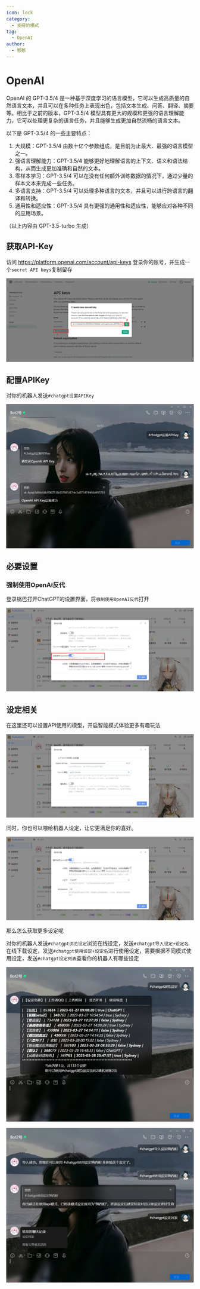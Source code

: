 ```yaml
---
icon: lock
category:
  - 支持的模式
tag:
  - OpenAI
author:
  - 憨憨
---
```


# OpenAI

OpenAI 的 GPT-3.5/4 是一种基于深度学习的语言模型，它可以生成高质量的自然语言文本，并且可以在多种任务上表现出色，包括文本生成、问答、翻译、摘要等。相比于之前的版本，GPT-3.5/4 模型具有更大的规模和更强的语言理解能力，它可以处理更复杂的语言任务，并且能够生成更加自然流畅的语言文本。

以下是 GPT-3.5/4 的一些主要特点：

1. 大规模：GPT-3.5/4 由数十亿个参数组成，是目前为止最大、最强的语言模型之一。
2. 强语言理解能力：GPT-3.5/4 能够更好地理解语言的上下文、语义和语法结构，从而生成更加准确和自然的文本。
3. 零样本学习：GPT-3.5/4 可以在没有任何额外训练数据的情况下，通过少量的样本文本来完成一些任务。
4. 多语言支持：GPT-3.5/4 可以处理多种语言的文本，并且可以进行跨语言的翻译和转换。
5. 通用性和适应性：GPT-3.5/4 具有更强的通用性和适应性，能够应对各种不同的应用场景。

（以上内容由 GPT-3.5-turbo 生成）

## 获取API-Key

访问 https://platform.openai.com/account/api-keys 登录你的账号，并生成一个`secret API keys`复制留存

![](../guide/image/OpenAI-APIKey.png)

## 配置APIKey

对你的机器人发送`#chatgpt设置APIKey`

![](../guide/image/SetOpenAI-APIKey.png)

## 必要设置

### 强制使用OpenAI反代

登录锅巴打开ChatGPT的设置界面，将`强制使用OpenAI反代`打开

![](../guide/image/ForceAPIReverseProxy.png)

## 设定相关

在这里还可以设置API使用的模型，开启智能模式体验更多有趣玩法

![](../guide/image/OpenAI-API-Setting-1.png)

同时，你也可以喂给机器人设定，让它更满足你的喜好。

![](../guide/image/OpenAI-API-Setting-2.png)

那么怎么获取更多设定呢

对你的机器人发送`#chatgpt浏览设定`浏览在线设定，发送`#chatgpt导入设定+设定名`在线下载设定，发送`#chatgpt使用设定+设定名`进行使用设定，需要根据不同模式使用设定，发送`#chatgpt设定列表`查看你的机器人有哪些设定

![](../guide/image/OpenAI-Style-1.png)

![](../guide/image/OpenAI-Style-2.png)
